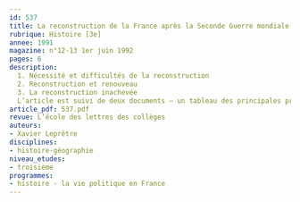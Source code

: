 ```yaml
---
id: 537
title: La reconstruction de la France après la Seconde Guerre mondiale – 1944-1949 
rubrique: Histoire [3e]
annee: 1991
magazine: n°12-13 1er juin 1992
pages: 6
description: 
  1. Nécessité et difficultés de la reconstruction
  2. Reconstruction et renouveau
  3. La reconstruction inachevée
  L’article est suivi de deux documents – un tableau des principales productions et un extrait du tome 3 des « Mémoires de guerre », du général de Gaulle.
article_pdf: 537.pdf
revue: L’école des lettres des collèges
auteurs:
- Xavier Leprêtre
disciplines:
- histoire-géographie
niveau_etudes:
- troisième
programmes:
- histoire - la vie politique en France
---
```

